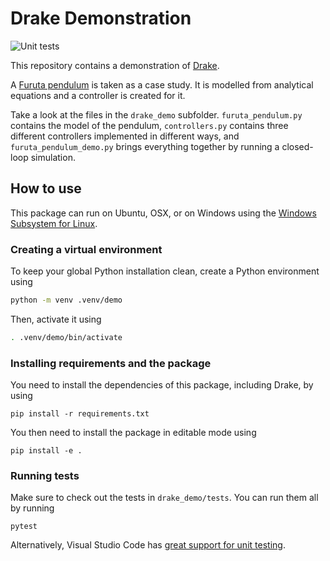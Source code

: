 # Drake Demonstration

![Unit tests](https://github.com/Abi-Humanoid/drake_demo/actions/workflows/unit-tests.yml/badge.svg)

This repository contains a demonstration of [Drake](https://drake.mit.edu/).

A [Furuta pendulum](https://en.wikipedia.org/wiki/Furuta_pendulum) is taken as a case study.
It is modelled from analytical equations and a controller is created for it.

Take a look at the files in the `drake_demo` subfolder.
`furuta_pendulum.py` contains the model of the pendulum, `controllers.py` contains
three different controllers implemented in different ways, and `furuta_pendulum_demo.py`
brings everything together by running a closed-loop simulation.

## How to use

This package can run on Ubuntu, OSX, or on Windows using the
[Windows Subsystem for Linux](https://docs.microsoft.com/en-us/windows/wsl/install).

### Creating a virtual environment

To keep your global Python installation clean, create a Python environment using

```sh
python -m venv .venv/demo
```

Then, activate it using

```sh
. .venv/demo/bin/activate
```

### Installing requirements and the package

You need to install the dependencies of this package, including Drake, by using

```
pip install -r requirements.txt
```

You then need to install the package in editable mode using

```
pip install -e .
```

### Running tests

Make sure to check out the tests in `drake_demo/tests`.
You can run them all by running

```
pytest
```

Alternatively, Visual Studio Code has
[great support for unit testing](https://code.visualstudio.com/docs/python/testing).

